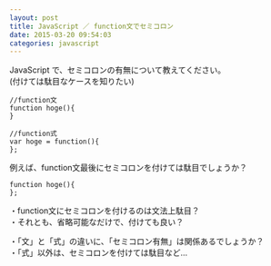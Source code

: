 ```yaml
---
layout: post
title: JavaScript ／ function文でセミコロン
date: 2015-03-20 09:54:03
categories: javascript
---
```

<p>JavaScript で、セミコロンの有無について教えてください。<br>
(付けては駄目なケースを知りたい)</p>

<pre><code>//function文
function hoge(){
}

//function式
var hoge = function(){
};
</code></pre>

<p>例えば、function文最後にセミコロンを付けては駄目でしょうか？</p>

<pre><code>function hoge(){
};
</code></pre>

<p>・function文にセミコロンを付けるのは文法上駄目？<br>
・それとも、省略可能なだけで、付けても良い？</p>

<p>・「文」と「式」の違いに、「セミコロン有無」は関係あるでしょうか？<br>
・「式」以外は、セミコロンを付けては駄目など…</p>
